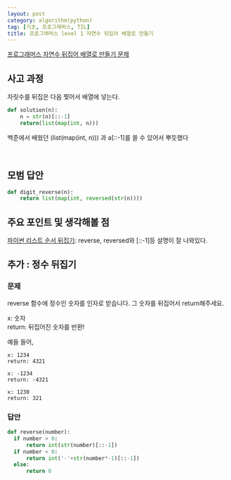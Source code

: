 ```yaml
---
layout: post
category: algorithm(python)
tag: [기초, 프로그래머스, TIL]
title: 프로그래머스 level 1 자연수 뒤집어 배열로 만들기 
---
```


[프로그래머스 자연수 뒤집어 배열로 만들기 문제](https://programmers.co.kr/learn/courses/30/lessons/12932) 

## 사고 과정

자릿수를 뒤집은 다음 찢어서 배열에 넣는다.

```python
def solution(n):
    n = str(n)[::-1]
    return(list(map(int, n)))
```  

백준에서 배웠던 (list(map(int, n))) 과 a\[::-1]를 쓸 수 있어서 뿌듯했다

<br>

## 모범 답안

```python
def digit_reverse(n):
    return list(map(int, reversed(str(n))))
```

## 주요 포인트 및 생각해볼 점  

[파이썬 리스트 순서 뒤집기](https://codetorial.net/tips_and_examples/reverse_python_list_or_numpy_array.html): reverse, reversed와 \[::-1]등 설명이 잘 나와있다.

## 추가 : 정수 뒤집기

### 문제 

reverse 함수에 정수인 숫자를 인자로 받습니다. 그 숫자를 뒤집어서 return해주세요.

x: 숫자  
return: 뒤집어진 숫자를 반환!  

예들 들어,

```
x: 1234
return: 4321
```

```
x: -1234
return: -4321
```

```
x: 1230
return: 321
```

### 답안

```python
def reverse(number):
  if number > 0:
      return int(str(number)[::-1])
  if number < 0:
      return int('-'+str(number*-1)[::-1])
  else:
      return 0
```
